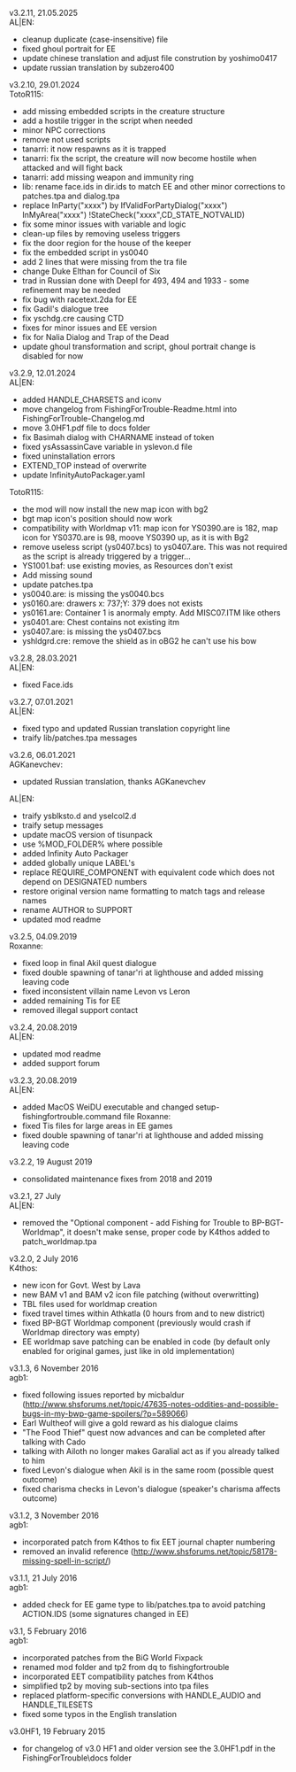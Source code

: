 v3.2.11, 21.05.2025  
 AL|EN:
 - cleanup duplicate (case-insensitive) file
 - fixed ghoul portrait for EE
 - update chinese translation and adjust file constrution by yoshimo0417
 - update russian translation by subzero400

v3.2.10, 29.01.2024  
 TotoR115:
 - add missing embedded scripts in the creature structure
 - add a hostile trigger in the script when needed
 - minor NPC corrections
 - remove not used scripts
 - tanarri: it now respawns as it is trapped
 - tanarri: fix the script, the creature will now become hostile when attacked and will fight back
 - tanarri: add missing weapon and immunity ring
 - lib: rename face.ids in dir.ids to match EE and other minor corrections to patches.tpa and dialog.tpa
 - replace InParty("xxxx") by IfValidForPartyDialog("xxxx") InMyArea("xxxx") !StateCheck("xxxx",CD_STATE_NOTVALID)
 - fix some minor issues with variable and logic
 - clean-up files by removing useless triggers
 - fix the door region for the house of the keeper
 - fix the embedded script in ys0040
 - add 2 lines that were missing from the tra file
 - change Duke Elthan for Council of Six
 - trad in Russian done with Deepl for 493, 494 and 1933 - some refinement may be needed
 - fix bug with racetext.2da for EE
 - fix Gadil's dialogue tree
 - fix yschdg.cre causing CTD
 - fixes for minor issues and EE version
 - fix for Nalia Dialog and Trap of the Dead
 - update ghoul transformation and script, ghoul portrait change is disabled for now

v3.2.9, 12.01.2024  
 AL|EN:
 - added HANDLE_CHARSETS and iconv
 - move changelog from FishingForTrouble-Readme.html into FishingForTrouble-Changelog.md
 - move 3.0HF1.pdf file to docs folder
 - fix Basimah dialog with CHARNAME instead of token
 - fixed ysAssassinCave variable in yslevon.d file
 - fixed uninstallation errors
 - EXTEND_TOP instead of overwrite
 - update InfinityAutoPackager.yaml

 TotoR115:
 - the mod will now install the new map icon with bg2
 - bgt map icon's position should now work
 - compatibility with Worldmap v11: map icon for YS0390.are is 182, map icon for YS0370.are is 98, moove YS0390 up, as it is with Bg2
 - remove useless script (ys0407.bcs) to ys0407.are. This was not required as the script is already triggered by a trigger...
 - YS1001.baf: use existing movies, as Resources don't exist
 - Add missing sound
 - update patches.tpa
 - ys0040.are: is missing the ys0040.bcs
 - ys0160.are: drawers x: 737;Y: 379 does not exists
 - ys0161.are: Container 1 is anormaly empty. Add MISC07.ITM like others
 - ys0401.are: Chest contains not existing itm
 - ys0407.are: is missing the ys0407.bcs
 - yshldgrd.cre: remove the shield as in oBG2 he can't use his bow

v3.2.8, 28.03.2021  
 AL|EN:
 - fixed Face.ids

v3.2.7, 07.01.2021  
 AL|EN:
 - fixed typo and updated Russian translation copyright line
 - traify lib/patches.tpa messages

v3.2.6, 06.01.2021  
 AGKanevchev:
 - updated Russian translation, thanks AGKanevchev

 AL|EN:
 - traify ysblksto.d and yselcol2.d
 - traify setup messages
 - update macOS version of tisunpack
 - use %MOD_FOLDER% where possible
 - added Infinity Auto Packager
 - added globally unique LABEL's
 - replace REQUIRE_COMPONENT with equivalent code which does not depend on DESIGNATED numbers
 - restore original version name formatting to match tags and release names
 - rename AUTHOR to SUPPORT
 - updated mod readme

v3.2.5, 04.09.2019  
 Roxanne:
 - fixed loop in final Akil quest dialogue
 - fixed double spawning of tanar'ri at lighthouse and added missing leaving code
 - fixed inconsistent villain name Levon vs Leron
 - added remaining Tis for EE
 - removed illegal support contact

v3.2.4, 20.08.2019  
 AL|EN:
 - updated mod readme
 - added support forum

v3.2.3, 20.08.2019  
 AL|EN:
 - added MacOS WeiDU executable and changed setup-fishingfortrouble.command file
Roxanne:
 - fixed Tis files for large areas in EE games
 - fixed double spawning of tanar'ri at lighthouse and added missing leaving code

v3.2.2, 19 August 2019
 - consolidated maintenance fixes from 2018 and 2019

v3.2.1, 27 July  
 AL|EN:
 - removed the "Optional component - add Fishing for Trouble to BP-BGT-Worldmap", it doesn't make sense, proper code by K4thos added to patch_worldmap.tpa

v3.2.0, 2 July 2016  
 K4thos:
 - new icon for Govt. West by Lava
 - new BAM v1 and BAM v2 icon file patching (without overwritting)
 - TBL files used for worldmap creation
 - fixed travel times within Athkatla (0 hours from and to new district)
 - fixed BP-BGT Worldmap component (previously would crash if Worldmap directory was empty)
 - EE worldmap save patching can be enabled in code (by default only enabled for original games, just like in old implementation)

v3.1.3, 6 November 2016  
 agb1:
 - fixed following issues reported by micbaldur (http://www.shsforums.net/topic/47635-notes-oddities-and-possible-bugs-in-my-bwp-game-spoilers/?p=589066)
 - Earl Wultheof will give a gold reward as his dialogue claims
 - "The Food Thief" quest now advances and can be completed after talking with Cado
 - talking with Ailoth no longer makes Garalial act as if you already talked to him
 - fixed Levon's dialogue when Akil is in the same room (possible quest outcome)
 - fixed charisma checks in Levon's dialogue (speaker's charisma affects outcome)

v3.1.2, 3 November 2016  
 agb1:
 - incorporated patch from K4thos to fix EET journal chapter numbering
 - removed an invalid reference (http://www.shsforums.net/topic/58178-missing-spell-in-script/)

v3.1.1, 21 July 2016  
 agb1:
 - added check for EE game type to lib/patches.tpa to avoid patching ACTION.IDS (some signatures changed in EE)

v3.1, 5 February 2016  
agb1:
 - incorporated patches from the BiG World Fixpack
 - renamed mod folder and tp2 from dq to fishingfortrouble
 - incorporated EET compatibility patches from K4thos
 - simplified tp2 by moving sub-sections into tpa files
 - replaced platform-specific conversions with HANDLE_AUDIO and HANDLE_TILESETS
 - fixed some typos in the English translation

v3.0HF1, 19 February 2015
 - for changelog of v3.0 HF1 and older version see the 3.0HF1.pdf in the FishingForTrouble\docs folder